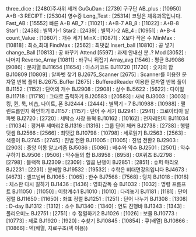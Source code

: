 three_dice : [2480]주사위 세개
GuGuDan : [2739] 구구단
AB_plus : [10950] A+B -3
RECIPT : [25304] 영수증
Long_Test : [25314] 코딩은 체육과목입니다.
Fast_AB : [15552] 빠른 A+B
AB_7 : [11021] : A+B-7
AB_8 : [11022] : A+B-8
Star1 : [2438] : 별찍기-1
Star2 : [2439] : 별찍기-2
AB_4 : [10951] : A+B-4
count_Value : [10807] : 개수 세기
MinX : [10871] : X보다 작은 수
MinMax : [10818] : 최소,최대
FindMax : [2562] : 최댓값
Insert_ball [10810] : 공 넣기
change_Ball [10813] : 공 바꾸기
Attend [5597] : 과제 안내신 분..?
Mod [3052] : 나머지
Reverse_Array [10811] : 바구니 뒤집기
Array_avg [1546] : 평균
BJ9086 [9086] : 문자열
BJ11654 [11654] : 아스키코드
BJ11720 [11720] : 숫자의 합
BJ10809 [10809] : 알파벳 찾기
BJ2675_Scanner [2675] : Scanner를 이용한 문자열 반복 풀이
BJ2675_Buffer [2675] : BufferedReader 이용한 문자열 반복 풀이
BJ1152 : [1152] : 단어의 개수
BJ2908 : [2908] : 상수
BJ5622 : [5622] : 다이얼
BJ11718 : [11718] : 그대로 출력하기
BJ20583 : [20583] : 새싹
BJ3003 : [3003] : 킹, 퀸, 룩, 비숍, 나이트, 폰
BJ2444 : [2444] : 별찍기 - 7
BJ10988 : [10988] : 팰린드롬인지 확인하기
BJ1157 : [1157] : 단어 수 세기
BJ2941 : [2941] : 크로아티아 알파벳
BJ2720 : [2720] : 세탁소 사장 동혁
BJ10162 : [10162] : 전자레인지
BJ11034 : [11034] : 캥거루 세마리2
BJ1316 : [1316] : 그룹 단어 체커
BJ2738 : [2738] : 행렬 덧셈
BJ2566 : [2566] : 최댓값
BJ10798 : [10798] : 세로읽기
BJ2563 : [2563] : 색종이
BJ2745 : [2745] : 진법 전환
BJ11005 : [11005] : 진법 전환2
BJ2903 : [2903] : 중앙 이동 알고리즘
BJ5086 : [5086] : 배수와 약수
BJ2501 : [2501] : 약수 구하기
BJ9506 : [9506] : 약수들의 합
BJ8958 : [8958] : OX퀴즈
BJ2798 : [2798] : 블랙잭
BJ2309 : [2309] : 일곱 난쟁이
BJ2851 : [2851] : 슈퍼 마리오
BJ2231 : [2231] : 분해합
BJ19532 : [19532] : 수학은 비대면강의입니다
BJ4673 : [4673] : 셀프넘버
BJ1065 : [1065] : 한수
BJ7568 : [7568] : 덩치
BJ1018 : [1018] : 체스판 다시 칠하기
BJ1436 : [1436] : 영화감독 숌
BJ1032 : [1032] : 명령 프롬프트
BJ11050 : [11050] : 이항계수1
BJ1010 : [1010] : 다리놓기
BJ1181 : [1181] : 단어정렬
BJ11650 : [11650] : 좌표 정렬
BJ1251 : [1251] : 단어 나누기
BJ1308 : [1308] : D-day
BJ1312 : [1312] : 소수
BJ1340 : [1340] : 연도 진행바
BJ1343 : [1343] : 폴리오미노
BJ2751 : [2751] : 수 정렬하기2
BJ1026 : [1026] : 보물
BJ10773 : [10773] : 제로
BJ1920 : [1920] : 수찾기
BJ10845 : [10854] : 큐(배열)
BJ10866 : [10866] : 덱(배열, 자료구조(덱 이용))
